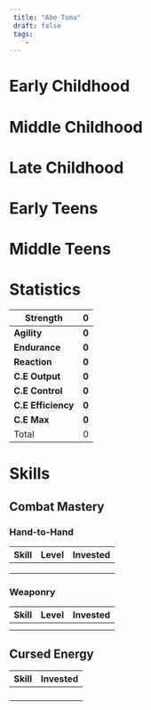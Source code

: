 ```yaml
---
 title: "Abe Toma"
 draft: false
 tags:
    -
---
```



# Early Childhood

# Middle Childhood

# Late Childhood

# Early Teens

# Middle Teens

# Statistics

| Strength           | **0** |
| ------------------ | ----- |
| **Agility**        | **0** |
| **Endurance**      | **0** |
| **Reaction**       | **0** |
| **C.E Output**     | **0** |
| **C.E Control**    | **0** |
| **C.E Efficiency** | **0** |
| **C.E Max**        | **0** |
| Total              | 0     |
# Skills

## Combat Mastery

### Hand-to-Hand

| **Skill** | **Level** | **Invested** |
| --------- | --------- | ------------ |
|           |           |              |
|           |           |              |
|           |           |              |
### Weaponry

| **Skill** | **Level** | **Invested** |
| --------- | --------- | ------------ |
|           |           |              |
|           |           |              |
## Cursed Energy

| **Skill** | Invested |
| --------- | -------- |
|           |          |
|           |          |
|           |          |
|           |          |
